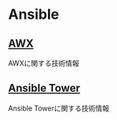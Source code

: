 # Ansible

## [AWX](https://github.com/h-kojima/ansible/tree/master/awx)
AWXに関する技術情報

## [Ansible Tower](https://github.com/h-kojima/ansible/tree/master/ansible-tower)  
Ansible Towerに関する技術情報

